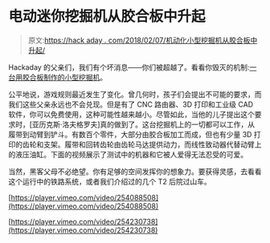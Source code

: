# 电动迷你挖掘机从胶合板中升起

> 原文:[https://hack aday . com/2018/02/07/机动化小型挖掘机从胶合板中升起/](https://hackaday.com/2018/02/07/motorized-mini-excavator-rises-from-sheets-of-plywood/)

Hackaday 的父亲们，我们有个坏消息——你们被超越了。看看你毁灭的机制:[一台用胶合板制作的小型挖掘机](https://hackaday.io/project/35093-plywood-excavator)。

公平地说，游戏规则最近发生了变化。曾几何时，孩子们会提出不可能的要求，而我们这些父亲永远也不会兑现。但是有了 CNC 路由器、3D 打印和工业级 CAD 软件，你可以免费使用，这种可能性越来越小。尽管如此，当他的儿子提出这个要求时，[亚历克斯·洛夫格罗夫]真的做到了。这台挖掘机上的一切都可以工作，从履带到动臂到铲斗。有数百个零件，大部分由胶合板加工而成，但也有少量 3D 打印的齿轮和支架。履带和回转齿轮由齿轮马达提供动力，而线性致动器代替动臂上的液压油缸。下面的视频展示了测试中的机器和它被人爱得无法忍受的可爱。

当然，黑客父母不必绝望。你有足够的空间发挥你的想象力。要获得灵感，去看看这个运行中的铁路系统，或者我们介绍过的几个 T2 后院过山车。

[https://player.vimeo.com/video/254088508](https://player.vimeo.com/video/254088508)

[https://player.vimeo.com/video/254230738](https://player.vimeo.com/video/254230738)